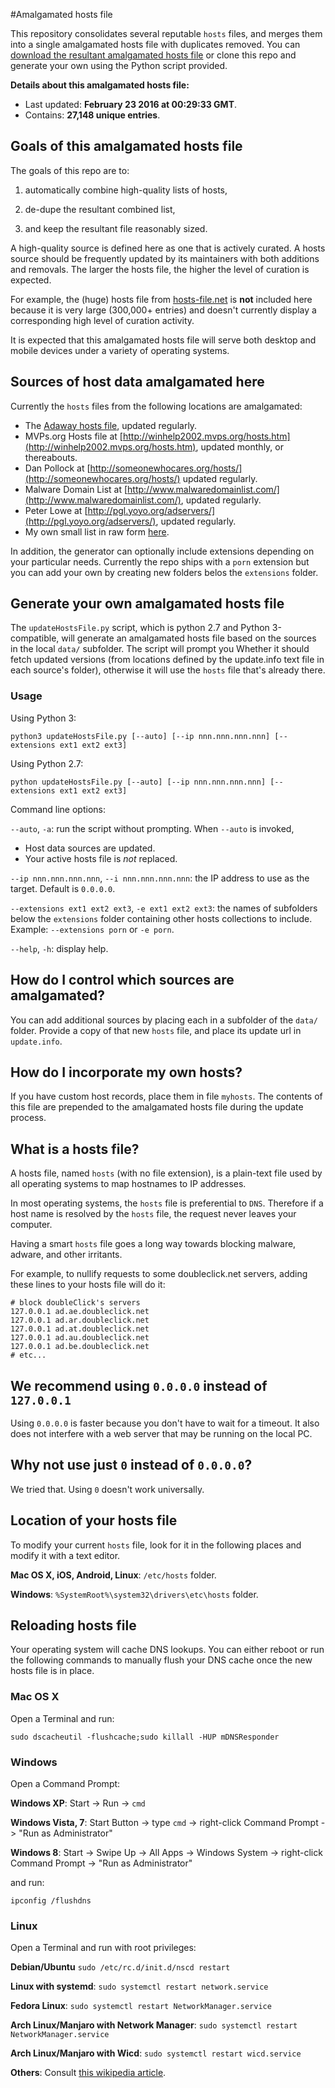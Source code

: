 #Amalgamated hosts file

This repository consolidates several reputable `hosts` files, and merges them into a single amalgamated hosts file
with duplicates removed.  You can [download the resultant amalgamated hosts file](https://raw.githubusercontent.com/StevenBlack/hosts/master/hosts) or clone this repo and generate your own using the Python script provided.

**Details about this amalgamated hosts file:**

* Last updated: **February 23 2016 at 00:29:33 GMT**.
* Contains: **27,148 unique entries**.

## Goals of this amalgamated hosts file

The goals of this repo are to:

1. automatically combine high-quality lists of hosts,

2. de-dupe the resultant combined list,

3. and keep the resultant file reasonably sized.

A high-quality source is defined here as one that is actively curated.  A hosts source should be frequently
updated by its maintainers with both additions and removals.  The larger the hosts file, the higher the level of
curation is expected.

For example, the (huge) hosts file from [hosts-file.net](http://hosts-file.net) is **not** included
here because it is very large (300,000+ entries) and doesn't currently display a corresponding high level of curation
activity.

It is expected that this amalgamated hosts file will serve both desktop and mobile devices under a variety of operating
systems.

## Sources of host data amalgamated here

Currently the `hosts` files from the following locations are amalgamated:

* The [Adaway hosts file](http://adaway.org/hosts.txt), updated regularly.
* MVPs.org Hosts file at [http://winhelp2002.mvps.org/hosts.htm](http://winhelp2002.mvps.org/hosts.htm), updated
monthly, or thereabouts.
* Dan Pollock at [http://someonewhocares.org/hosts/](http://someonewhocares.org/hosts/) updated regularly.
* Malware Domain List at [http://www.malwaredomainlist.com/](http://www.malwaredomainlist.com/), updated regularly.
* Peter Lowe at [http://pgl.yoyo.org/adservers/](http://pgl.yoyo.org/adservers/), updated regularly.
* My own small list in raw form [here](https://raw.github.com/StevenBlack/hosts/master/data/StevenBlack/hosts).

In addition, the generator can optionally include extensions depending on your particular needs.  Currently the repo
ships with a `porn` extension but you can add your own by creating new folders belos the `extensions` folder.

## Generate your own amalgamated hosts file

The `updateHostsFile.py` script, which is python 2.7 and Python 3-compatible, will generate an amalgamated hosts file
based on the sources in the local `data/` subfolder.  The script will prompt you Whether it should fetch updated
versions (from locations defined by the update.info text file in each source's folder), otherwise it will use the
`hosts` file that's already there.

### Usage

Using Python 3:

    python3 updateHostsFile.py [--auto] [--ip nnn.nnn.nnn.nnn] [--extensions ext1 ext2 ext3]

Using Python 2.7:

    python updateHostsFile.py [--auto] [--ip nnn.nnn.nnn.nnn] [--extensions ext1 ext2 ext3]

Command line options:

`--auto`, `-a`: run the script without prompting. When `--auto` is invoked,

* Host data sources are updated.
* Your active hosts file is *not* replaced.

`--ip nnn.nnn.nnn.nnn`, `--i nnn.nnn.nnn.nnn`: the IP address to use as the target.  Default is `0.0.0.0`.

`--extensions ext1 ext2 ext3`, `-e ext1 ext2 ext3`: the names of subfolders below the `extensions` folder containing
other hosts collections to include. Example: `--extensions porn` or `-e porn`.

`--help`, `-h`: display help.

## How do I control which sources are amalgamated?

You can add additional sources by placing each in a subfolder of the `data/` folder. Provide a copy of that new
`hosts` file, and place its update url in `update.info`.

## How do I incorporate my own hosts?

If you have custom host records, place them in file `myhosts`.  The contents of this file are prepended to the
amalgamated hosts file during the update process.

## What is a hosts file?

A hosts file, named `hosts` (with no file extension), is a plain-text file used by all operating
systems to map hostnames to IP addresses.

In most operating systems, the `hosts` file is preferential to `DNS`.  Therefore if a host name is
resolved by the `hosts` file, the request never leaves your computer.

Having a smart `hosts` file goes a long way towards blocking malware, adware, and other irritants.

For example, to nullify requests to some doubleclick.net servers, adding these lines to your hosts
file will do it:

    # block doubleClick's servers
    127.0.0.1 ad.ae.doubleclick.net
    127.0.0.1 ad.ar.doubleclick.net
    127.0.0.1 ad.at.doubleclick.net
    127.0.0.1 ad.au.doubleclick.net
    127.0.0.1 ad.be.doubleclick.net
    # etc...


## We recommend using `0.0.0.0` instead of `127.0.0.1`
Using `0.0.0.0` is faster because you don't have to wait for a timeout. It also does not interfere
with a web server that may be running on the local PC.

## Why not use just `0` instead of `0.0.0.0`?
We tried that.  Using `0` doesn't work universally.


## Location of your hosts file
To modify your current `hosts` file, look for it in the following places and modify it with a text
editor.

**Mac OS X, iOS, Android, Linux**: `/etc/hosts` folder.

**Windows**: `%SystemRoot%\system32\drivers\etc\hosts` folder.

## Reloading hosts file
Your operating system will cache DNS lookups. You can either reboot or run the following commands to
manually flush your DNS cache once the new hosts file is in place.

### Mac OS X
Open a Terminal and run:

`sudo dscacheutil -flushcache;sudo killall -HUP mDNSResponder`

### Windows
Open a Command Prompt:

**Windows XP**: Start -> Run -> `cmd`

**Windows Vista, 7**: Start Button -> type `cmd` -> right-click Command Prompt ->
"Run as Administrator"

**Windows 8**: Start -> Swipe Up -> All Apps -> Windows System -> right-click Command Prompt ->
"Run as Administrator"

and run:

`ipconfig /flushdns`

### Linux
Open a Terminal and run with root privileges:

**Debian/Ubuntu** `sudo /etc/rc.d/init.d/nscd restart`

**Linux with systemd**: `sudo systemctl restart network.service`

**Fedora Linux**: `sudo systemctl restart NetworkManager.service`

**Arch Linux/Manjaro with Network Manager**: `sudo systemctl restart NetworkManager.service`

**Arch Linux/Manjaro with Wicd**: `sudo systemctl restart wicd.service`

**Others**: Consult [this wikipedia article](https://en.wikipedia.org/wiki/Hosts_%28file%29#Location_in_the_file_system).
